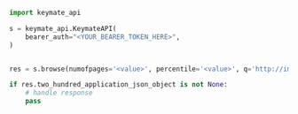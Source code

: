 <!-- Start SDK Example Usage [usage] -->
```python
import keymate_api

s = keymate_api.KeymateAPI(
    bearer_auth="<YOUR_BEARER_TOKEN_HERE>",
)


res = s.browse(numofpages='<value>', percentile='<value>', q='http://impressive-silence.info', paging='<value>')

if res.two_hundred_application_json_object is not None:
    # handle response
    pass
```
<!-- End SDK Example Usage [usage] -->